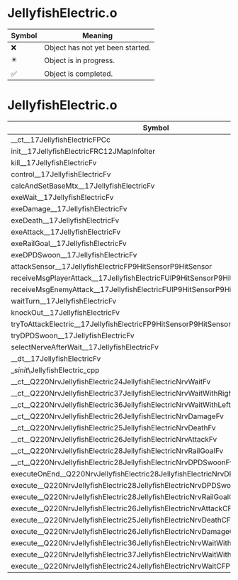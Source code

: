 # JellyfishElectric.o
| Symbol | Meaning 
| ------------- | ------------- 
| :x: | Object has not yet been started. 
| :eight_pointed_black_star: | Object is in progress. 
| :white_check_mark: | Object is completed. 


# JellyfishElectric.o
| Symbol | Decompiled? |
| ------------- | ------------- |
| __ct__17JellyfishElectricFPCc | :x: |
| init__17JellyfishElectricFRC12JMapInfoIter | :x: |
| kill__17JellyfishElectricFv | :x: |
| control__17JellyfishElectricFv | :x: |
| calcAndSetBaseMtx__17JellyfishElectricFv | :x: |
| exeWait__17JellyfishElectricFv | :x: |
| exeDamage__17JellyfishElectricFv | :x: |
| exeDeath__17JellyfishElectricFv | :x: |
| exeAttack__17JellyfishElectricFv | :x: |
| exeRailGoal__17JellyfishElectricFv | :x: |
| exeDPDSwoon__17JellyfishElectricFv | :x: |
| attackSensor__17JellyfishElectricFP9HitSensorP9HitSensor | :x: |
| receiveMsgPlayerAttack__17JellyfishElectricFUlP9HitSensorP9HitSensor | :x: |
| receiveMsgEnemyAttack__17JellyfishElectricFUlP9HitSensorP9HitSensor | :x: |
| waitTurn__17JellyfishElectricFv | :x: |
| knockOut__17JellyfishElectricFv | :x: |
| tryToAttackElectric__17JellyfishElectricFP9HitSensorP9HitSensor | :x: |
| tryDPDSwoon__17JellyfishElectricFv | :x: |
| selectNerveAfterWait__17JellyfishElectricFv | :x: |
| __dt__17JellyfishElectricFv | :x: |
| __sinit_\JellyfishElectric_cpp | :x: |
| __ct__Q220NrvJellyfishElectric24JellyfishElectricNrvWaitFv | :x: |
| __ct__Q220NrvJellyfishElectric37JellyfishElectricNrvWaitWithRightTurnFv | :x: |
| __ct__Q220NrvJellyfishElectric36JellyfishElectricNrvWaitWithLeftTurnFv | :x: |
| __ct__Q220NrvJellyfishElectric26JellyfishElectricNrvDamageFv | :x: |
| __ct__Q220NrvJellyfishElectric25JellyfishElectricNrvDeathFv | :x: |
| __ct__Q220NrvJellyfishElectric26JellyfishElectricNrvAttackFv | :x: |
| __ct__Q220NrvJellyfishElectric28JellyfishElectricNrvRailGoalFv | :x: |
| __ct__Q220NrvJellyfishElectric28JellyfishElectricNrvDPDSwoonFv | :x: |
| executeOnEnd__Q220NrvJellyfishElectric28JellyfishElectricNrvDPDSwoonCFP5Spine | :x: |
| execute__Q220NrvJellyfishElectric28JellyfishElectricNrvDPDSwoonCFP5Spine | :x: |
| execute__Q220NrvJellyfishElectric28JellyfishElectricNrvRailGoalCFP5Spine | :x: |
| execute__Q220NrvJellyfishElectric26JellyfishElectricNrvAttackCFP5Spine | :x: |
| execute__Q220NrvJellyfishElectric25JellyfishElectricNrvDeathCFP5Spine | :x: |
| execute__Q220NrvJellyfishElectric26JellyfishElectricNrvDamageCFP5Spine | :x: |
| execute__Q220NrvJellyfishElectric36JellyfishElectricNrvWaitWithLeftTurnCFP5Spine | :x: |
| execute__Q220NrvJellyfishElectric37JellyfishElectricNrvWaitWithRightTurnCFP5Spine | :x: |
| execute__Q220NrvJellyfishElectric24JellyfishElectricNrvWaitCFP5Spine | :x: |
